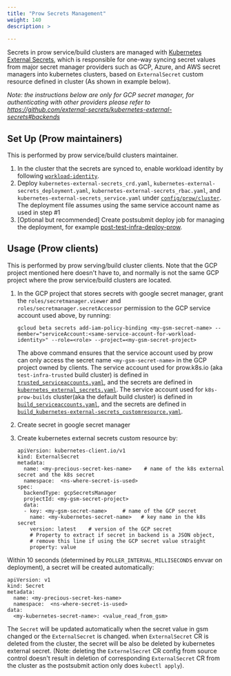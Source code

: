 ```yaml
---
title: "Prow Secrets Management"
weight: 140
description: >
  
---
```


Secrets in prow service/build clusters are managed with [Kubernetes External
Secrets](https://github.com/external-secrets/kubernetes-external-secrets), which is responsible for one-way syncing secret values from major
secret manager providers such as GCP, Azure, and AWS secret managers into
kubernetes clusters, based on `ExternalSecret` custom resource defined in
cluster (As shown in example below).

_Note: the instructions below are only for GCP secret manager, for
authenticating with other providers please refer to
https://github.com/external-secrets/kubernetes-external-secrets#backends_

## Set Up (Prow maintainers)

This is performed by prow service/build clusters maintainer.

1. In the cluster that the secrets are synced to, enable workload identity by
   following [`workload-identity`](https://github.com/kubernetes/test-infra/blob/master/workload-identity/README.md).
1. Deploy `kubernetes-external-secrets_crd.yaml`,
   `kubernetes-external-secrets_deployment.yaml`,
   `kubernetes-external-secrets_rbac.yaml`,
   and  `kubernetes-external-secrets_service.yaml` under
   [`config/prow/cluster`](https://github.com/kubernetes-sigs/prow/tree/main/config/prow/cluster). The deployment file assumes
   using the same service account name as used in step #1
2. [Optional but recommended] Create postsubmit deploy job for managing the
   deployment, for example
   [post-test-infra-deploy-prow](https://github.com/kubernetes/test-infra/blob/8716584a87c11b3ac4596d4199a00eaa4ce659a0/config/jobs/kubernetes/test-infra/test-infra-trusted.yaml#L95).

## Usage (Prow clients)

This is performed by prow serving/build cluster clients. Note that the GCP
project mentioned here doesn't have to, and normally is not the same GCP project
where the prow service/build clusters are located.

1. In the GCP project that stores secrets with google secret manager, grant the
   `roles/secretmanager.viewer` and `roles/secretmanager.secretAccessor`
   permission to the GCP service account used above, by running:
   ```
   gcloud beta secrets add-iam-policy-binding <my-gsm-secret-name> --member="serviceAccount:<same-service-account-for-workload-identity>" --role=<role> --project=<my-gsm-secret-project>
   ```
   The above command ensures that the service account used by prow can only
   access the secret name `<my-gsm-secret-name>` in the GCP project owned by
   clients. The service account used for prow.k8s.io (aka `test-infra-trusted`
   build cluster) is defined in
   [`trusted_serviceaccounts.yaml`](https://github.com/kubernetes/test-infra/blob/1b2153ebe2809727a45c5b930647b2a3609dd7e7/config/prow/cluster/trusted_serviceaccounts.yaml#L46),
   and the secrets are defined in
   [`kubernetes_external_secrets.yaml`](https://github.com/kubernetes/test-infra/blob/master/config/prow/cluster/kubernetes_external_secrets.yaml).
   The service account used for `k8s-prow-builds` cluster(aka the default build
   cluster) is defined in
   [`build_serviceaccounts.yaml`](https://github.com/kubernetes/test-infra/blob/422fd7239bd65aba020adca54948df292c60c10a/config/prow/cluster/build_serviceaccounts.yaml#L43),
   and the secrets are defined in
   [`build_kubernetes-external-secrets_customresource.yaml`](https://github.com/kubernetes/test-infra/blob/master/config/prow/cluster/build/build_kubernetes-external-secrets_customresource.yaml).

2. Create secret in google secret manager
3. Create kubernetes external secrets custom resource by:
   ```
   apiVersion: kubernetes-client.io/v1
   kind: ExternalSecret
   metadata:
     name: <my-precious-secret-kes-name>    # name of the k8s external secret and the k8s secret
     namespace:  <ns-where-secret-is-used>
   spec:
     backendType: gcpSecretsManager
     projectId: <my-gsm-secret-project>
     data:
     - key: <my-gsm-secret-name>     # name of the GCP secret
       name: <my-kubernetes-secret-name>   # key name in the k8s secret
       version: latest    # version of the GCP secret
       # Property to extract if secret in backend is a JSON object,
       # remove this line if using the GCP secret value straight
       property: value
   ```

Within 10 seconds (determined by `POLLER_INTERVAL_MILLISECONDS` envvar on deployment), a secret will be created automatically:
```
apiVersion: v1
kind: Secret
metadata:
  name: <my-precious-secret-kes-name>
  namespace:  <ns-where-secret-is-used>
data:
  <my-kubernetes-secret-name>: <value_read_from_gsm>
```

The `Secret` will be updated automatically when the secret value in gsm changed
or the `ExternalSecret` is changed. when `ExternalSecret` CR is deleted from the
cluster, the secret will be also be deleted by kubernetes external secret.
(Note: deleting the `ExternelSecret` CR config from source control doesn't
result in deletion of corresponding `ExternalSecret` CR from the cluster as the
postsubmit action only does `kubectl apply`).
